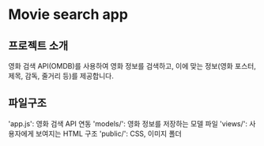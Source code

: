 # Movie search app 

## 프로젝트 소개
영화 검색 API(OMDB)를 사용하여 영화 정보를 검색하고, 이에 맞는 정보(영화 포스터, 제목, 감독, 줄거리 등)를 제공합니다.

## 파일구조
'app.js': 영화 검색 API 연동
'models/': 영화 정보를 저장하는 모델 파일 
'views/': 사용자에게 보여지는 HTML 구조
'public/': CSS, 이미지 폴더 
